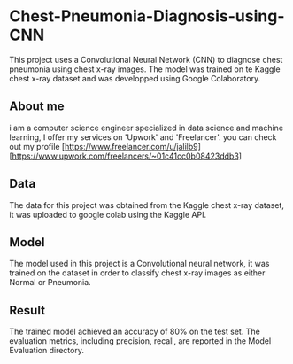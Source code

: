 # Chest-Pneumonia-Diagnosis-using-CNN
This project uses a Convolutional Neural Network (CNN) to diagnose chest pneumonia using chest x-ray images. The model was trained on te Kaggle chest x-ray dataset and was developped using Google Colaboratory.

## About me
i am a computer science engineer specialized in data science and machine learning, I offer my services on 'Upwork' and 'Freelancer'. you can check out my profile [https://www.freelancer.com/u/jalilb9] [https://www.upwork.com/freelancers/~01c41cc0b08423ddb3]

## Data
The data for this project was obtained from the Kaggle chest x-ray dataset, it was uploaded to google colab using the Kaggle API.

## Model
The model used in this project is a Convolutional neural network, it was trained on the dataset in order to classify chest x-ray images as either Normal or Pneumonia.

## Result
The trained model achieved an accuracy of 80% on the test set. The evaluation metrics, including precision, recall, are reported in the Model Evaluation directory.
